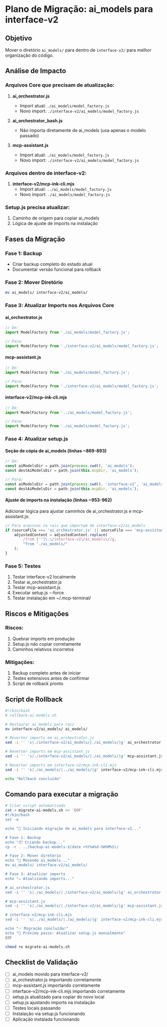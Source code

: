 # Plano de Migração: ai_models para interface-v2

## Objetivo
Mover o diretório `ai_models/` para dentro de `interface-v2/` para melhor organização do código.

## Análise de Impacto

### Arquivos Core que precisam de atualização:
1. **ai_orchestrator.js**
   - Import atual: `./ai_models/model_factory.js`
   - Novo import: `./interface-v2/ai_models/model_factory.js`

2. **ai_orchestrator_bash.js**
   - Não importa diretamente de ai_models (usa apenas o modelo passado)

3. **mcp-assistant.js**
   - Import atual: `./ai_models/model_factory.js`
   - Novo import: `./interface-v2/ai_models/model_factory.js`

### Arquivos dentro de interface-v2:
1. **interface-v2/mcp-ink-cli.mjs**
   - Import atual: `../ai_models/model_factory.js`
   - Novo import: `./ai_models/model_factory.js`

### Setup.js precisa atualizar:
1. Caminho de origem para copiar ai_models
2. Lógica de ajuste de imports na instalação

## Fases da Migração

### Fase 1: Backup
- Criar backup completo do estado atual
- Documentar versão funcional para rollback

### Fase 2: Mover Diretório
```bash
mv ai_models/ interface-v2/ai_models/
```

### Fase 3: Atualizar Imports nos Arquivos Core

#### ai_orchestrator.js
```javascript
// De:
import ModelFactory from './ai_models/model_factory.js';

// Para:
import ModelFactory from './interface-v2/ai_models/model_factory.js';
```

#### mcp-assistant.js
```javascript
// De:
import ModelFactory from './ai_models/model_factory.js';

// Para:
import ModelFactory from './interface-v2/ai_models/model_factory.js';
```

#### interface-v2/mcp-ink-cli.mjs
```javascript
// De:
import ModelFactory from '../ai_models/model_factory.js';

// Para:
import ModelFactory from './ai_models/model_factory.js';
```

### Fase 4: Atualizar setup.js

#### Seção de cópia de ai_models (linhas ~869-893)
```javascript
// De:
const aiModelsDir = path.join(process.cwd(), 'ai_models');
const destAiModelsDir = path.join(this.mcpDir, 'ai_models');

// Para:
const aiModelsDir = path.join(process.cwd(), 'interface-v2', 'ai_models');
const destAiModelsDir = path.join(this.mcpDir, 'ai_models');
```

#### Ajuste de imports na instalação (linhas ~953-962)
Adicionar lógica para ajustar caminhos de ai_orchestrator.js e mcp-assistant.js:
```javascript
// Para arquivos na raiz que importam de interface-v2/ai_models
if (sourceFile === 'ai_orchestrator.js' || sourceFile === 'mcp-assistant.js') {
    adjustedContent = adjustedContent.replace(
        /from ['"]\.\/interface-v2\/ai_models\//g,
        "from './ai_models/"
    );
}
```

### Fase 5: Testes
1. Testar interface-v2 localmente
2. Testar ai_orchestrator.js
3. Testar mcp-assistant.js
4. Executar setup.js --force
5. Testar instalação em ~/.mcp-terminal/

## Riscos e Mitigações

### Riscos:
1. Quebrar imports em produção
2. Setup.js não copiar corretamente
3. Caminhos relativos incorretos

### Mitigações:
1. Backup completo antes de iniciar
2. Testes extensivos antes de confirmar
3. Script de rollback pronto

## Script de Rollback
```bash
#!/bin/bash
# rollback-ai-models.sh

# Restaurar ai_models para raiz
mv interface-v2/ai_models/ ai_models/

# Reverter imports em ai_orchestrator.js
sed -i '' 's|./interface-v2/ai_models/|./ai_models/|g' ai_orchestrator.js

# Reverter imports em mcp-assistant.js
sed -i '' 's|./interface-v2/ai_models/|./ai_models/|g' mcp-assistant.js

# Reverter imports em interface-v2/mcp-ink-cli.mjs
sed -i '' 's|./ai_models/|../ai_models/|g' interface-v2/mcp-ink-cli.mjs

echo "Rollback concluído"
```

## Comando para executar a migração
```bash
# Criar script automatizado
cat > migrate-ai-models.sh << 'EOF'
#!/bin/bash
set -e

echo "🔄 Iniciando migração de ai_models para interface-v2..."

# Fase 1: Backup
echo "📦 Criando backup..."
cp -r . ../backup-ai-models-$(date +%Y%m%d-%H%M%S)/

# Fase 2: Mover diretório
echo "📁 Movendo ai_models..."
mv ai_models/ interface-v2/ai_models/

# Fase 3: Atualizar imports
echo "✏️ Atualizando imports..."

# ai_orchestrator.js
sed -i '' 's|./ai_models/|./interface-v2/ai_models/|g' ai_orchestrator.js

# mcp-assistant.js
sed -i '' 's|./ai_models/|./interface-v2/ai_models/|g' mcp-assistant.js

# interface-v2/mcp-ink-cli.mjs
sed -i '' 's|../ai_models/|./ai_models/|g' interface-v2/mcp-ink-cli.mjs

echo "✅ Migração concluída!"
echo "📝 Próximo passo: Atualizar setup.js manualmente"
EOF

chmod +x migrate-ai-models.sh
```

## Checklist de Validação
- [ ] ai_models movido para interface-v2/
- [ ] ai_orchestrator.js importando corretamente
- [ ] mcp-assistant.js importando corretamente
- [ ] interface-v2/mcp-ink-cli.mjs importando corretamente
- [ ] setup.js atualizado para copiar do novo local
- [ ] setup.js ajustando imports na instalação
- [ ] Testes locais passando
- [ ] Instalação via setup.js funcionando
- [ ] Aplicação instalada funcionando